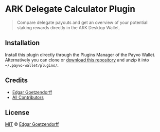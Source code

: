 # ARK Delegate Calculator Plugin

> Compare delegate payouts and get an overview of your potential staking rewards directly in the ARK Desktop Wallet.

## Installation

Install this plugin directly through the Plugins Manager of the Payvo Wallet. Alternatively you can clone or [download this repository](https://github.com/dated/delegate-calculator-plugin/archive/master.zip) and unzip it into `~/.payvo-wallet/plugins/`.

## Credits

- [Edgar Goetzendorff](https://github.com/dated)
- [All Contributors](../../contributors)

## License

[MIT](LICENSE) © [Edgar Goetzendorff](https://github.com/dated)
